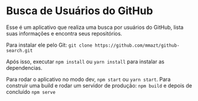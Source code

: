 # Busca de Usuários do GitHub

Esse é um aplicativo que realiza uma busca por usuários do GitHub, lista suas informações e encontra seus repositórios.

Para instalar ele pelo Git: `git clone https://github.com/mmazt/github-search.git`

Após isso, executar `npm install` ou `yarn install` para instalar as dependencias.

Para rodar o aplicativo no modo dev, `npm start` ou `yarn start`.
Para construir uma build e rodar um servidor de produção:
`npm build` e depois de concluído `npm serve`